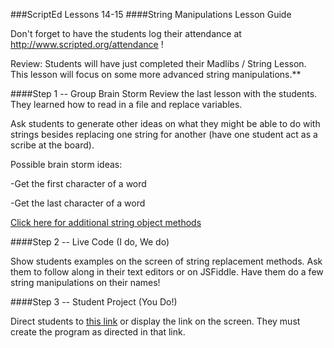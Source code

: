 ###ScriptEd Lessons 14-15
####String Manipulations Lesson Guide

Don't forget to have the students log their attendance at http://www.scripted.org/attendance !

Review: Students will have just completed their Madlibs / String Lesson.  This lesson will focus on some more advanced string manipulations.**

####Step 1 -- Group Brain Storm 
Review the last lesson with the students.  They learned how to read in a file and replace variables.

Ask students to generate other ideas on what they might be able to do with strings besides replacing one string for another (have one student act as a scribe at the board).

Possible brain storm ideas: 

-Get the first character of a word

-Get the last character of a word

[Click here for additional string object methods](http://www.w3schools.com/jsref/jsref_obj_string.asp)


####Step 2 -- Live Code (I do, We do)

Show students examples on the screen of string replacement methods.  Ask them to follow along in their text editors or on JSFiddle. Have  them do a few string manipulations on their names!


####Step 3 -- Student Project (You Do!)

Direct students to [this link](https://github.com/ScriptEdcurriculum/curriculum/blob/master/lessons/14-15_substring/student-template/substringstudentnotes.md) or display the link on the screen. They must create the program as directed in that link.
